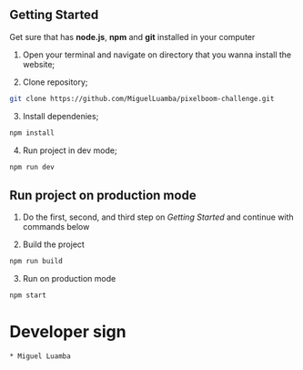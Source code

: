## Getting Started

Get sure that has **node.js**, **npm** and **git** installed in your computer

1. Open your terminal and navigate on directory that you wanna install the website;

2. Clone repository;

```bash
git clone https://github.com/MiguelLuamba/pixelboom-challenge.git
```

3. Install dependenies;

```bash
npm install
```

4. Run project in dev mode;

```bash
npm run dev
```

## Run project on production mode

1. Do the first, second, and third step on _Getting Started_ and continue with commands below

2. Build the project

```bash
npm run build
```

3. Run on production mode

```bash
npm start
```

# Developer sign

```bash
* Miguel Luamba
```
